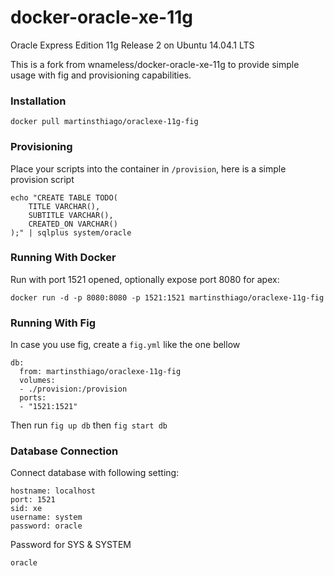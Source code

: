 docker-oracle-xe-11g
============================

Oracle Express Edition 11g Release 2 on Ubuntu 14.04.1 LTS

This is a fork from wnameless/docker-oracle-xe-11g to provide simple usage with fig and provisioning capabilities.

### Installation
```
docker pull martinsthiago/oraclexe-11g-fig
```

### Provisioning
Place your scripts into the container in `/provision`, here is a simple provision script

```
echo "CREATE TABLE TODO(
    TITLE VARCHAR(),
    SUBTITLE VARCHAR(),
    CREATED_ON VARCHAR()
);" | sqlplus system/oracle
```

### Running With Docker
Run with port 1521 opened, optionally expose port 8080 for apex:
```
docker run -d -p 8080:8080 -p 1521:1521 martinsthiago/oraclexe-11g-fig
```

### Running With Fig
In case you use fig, create a `fig.yml` like the one bellow

```
db:
  from: martinsthiago/oraclexe-11g-fig
  volumes:
  - ./provision:/provision
  ports:
  - "1521:1521"
```

Then run `fig up db` then `fig start db` 

### Database Connection
Connect database with following setting:
```
hostname: localhost
port: 1521
sid: xe
username: system
password: oracle
```

Password for SYS & SYSTEM
```
oracle
```

